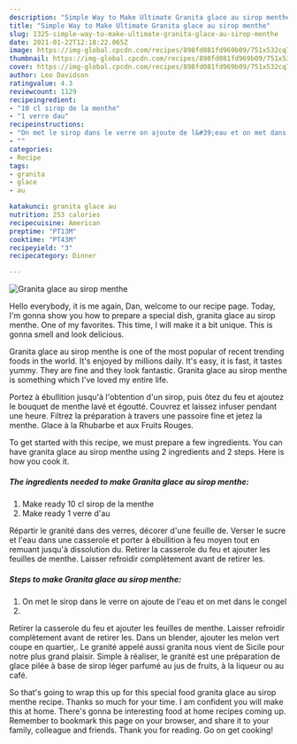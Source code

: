 ```yaml
---
description: "Simple Way to Make Ultimate Granita glace au sirop menthe"
title: "Simple Way to Make Ultimate Granita glace au sirop menthe"
slug: 1325-simple-way-to-make-ultimate-granita-glace-au-sirop-menthe
date: 2021-01-22T12:18:22.065Z
image: https://img-global.cpcdn.com/recipes/898fd081fd969b09/751x532cq70/granita-glace-au-sirop-menthe-photo-principale-de-la-recette.jpg
thumbnail: https://img-global.cpcdn.com/recipes/898fd081fd969b09/751x532cq70/granita-glace-au-sirop-menthe-photo-principale-de-la-recette.jpg
cover: https://img-global.cpcdn.com/recipes/898fd081fd969b09/751x532cq70/granita-glace-au-sirop-menthe-photo-principale-de-la-recette.jpg
author: Leo Davidson
ratingvalue: 4.3
reviewcount: 1129
recipeingredient:
- "10 cl sirop de la menthe"
- "1 verre dau"
recipeinstructions:
- "On met le sirop dans le verre on ajoute de l&#39;eau et on met dans le congel"
- ""
categories:
- Recipe
tags:
- granita
- glace
- au

katakunci: granita glace au 
nutrition: 253 calories
recipecuisine: American
preptime: "PT13M"
cooktime: "PT43M"
recipeyield: "3"
recipecategory: Dinner

---
```



![Granita glace au sirop menthe](https://img-global.cpcdn.com/recipes/898fd081fd969b09/751x532cq70/granita-glace-au-sirop-menthe-photo-principale-de-la-recette.jpg)

Hello everybody, it is me again, Dan, welcome to our recipe page. Today, I'm gonna show you how to prepare a special dish, granita glace au sirop menthe. One of my favorites. This time, I will make it a bit unique. This is gonna smell and look delicious.

Granita glace au sirop menthe is one of the most popular of recent trending foods in the world. It's enjoyed by millions daily. It's easy, it is fast, it tastes yummy. They are fine and they look fantastic. Granita glace au sirop menthe is something which I've loved my entire life.

Portez à ébullition jusqu&#39;à l&#39;obtention d&#39;un sirop, puis ôtez du feu et ajoutez le bouquet de menthe lavé et égoutté. Couvrez et laissez infuser pendant une heure. Filtrez la préparation à travers une passoire fine et jetez la menthe. Glace à la Rhubarbe et aux Fruits Rouges.


To get started with this recipe, we must prepare a few ingredients. You can have granita glace au sirop menthe using 2 ingredients and 2 steps. Here is how you cook it.

<!--inarticleads1-->

##### The ingredients needed to make Granita glace au sirop menthe:

1. Make ready 10 cl sirop de la menthe
1. Make ready 1 verre d&#39;au


Répartir le granité dans des verres, décorer d&#39;une feuille de. Verser le sucre et l&#39;eau dans une casserole et porter à ébullition à feu moyen tout en remuant jusqu&#39;à dissolution du. Retirer la casserole du feu et ajouter les feuilles de menthe. Laisser refroidir complètement avant de retirer les. 

<!--inarticleads2-->

##### Steps to make Granita glace au sirop menthe:

1. On met le sirop dans le verre on ajoute de l&#39;eau et on met dans le congel
1. 


Retirer la casserole du feu et ajouter les feuilles de menthe. Laisser refroidir complètement avant de retirer les. Dans un blender, ajouter les melon vert coupe en quartier,. Le granité appelé aussi granita nous vient de Sicile pour notre plus grand plaisir. Simple à réaliser, le granité est une préparation de glace pilée à base de sirop léger parfumé au jus de fruits, à la liqueur ou au café. 

So that's going to wrap this up for this special food granita glace au sirop menthe recipe. Thanks so much for your time. I am confident you will make this at home. There's gonna be interesting food at home recipes coming up. Remember to bookmark this page on your browser, and share it to your family, colleague and friends. Thank you for reading. Go on get cooking!
